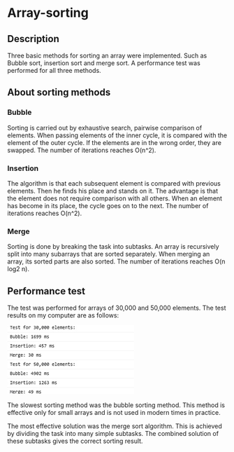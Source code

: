 # Array-sorting

## Description

Three basic methods for sorting an array were implemented. Such as Bubble sort, insertion sort and merge sort.
A performance test was performed for all three methods.

## About sorting methods

### Bubble

Sorting is carried out by exhaustive search, pairwise comparison of elements.
When passing elements of the inner cycle, it is compared with the element of the outer cycle.
If the elements are in the wrong order, they are swapped. The number of iterations reaches O(n^2).

### Insertion

The algorithm is that each subsequent element is compared with previous elements.
Then he finds his place and stands on it. The advantage is that the element does not require comparison with all others.
When an element has become in its place, the cycle goes on to the next.  The number of iterations reaches O(n^2).

### Merge

Sorting is done by breaking the task into subtasks.
An array is recursively split into many subarrays that are sorted separately.
When merging an array, its sorted parts are also sorted. The number of iterations reaches O(n log2 n).

## Performance test

The test was performed for arrays of 30,000 and 50,000 elements.
The test results on my computer are as follows:

<img src='https://raw.githubusercontent.com/DmytVan/Array-sorting/master/img/sortTest.jpg' alt='test result'>

The slowest sorting method was the bubble sorting method.
This method is effective only for small arrays and is not used in modern times in practice.

The most effective solution was the merge sort algorithm.
This is achieved by dividing the task into many simple subtasks.
The combined solution of these subtasks gives the correct sorting result.
